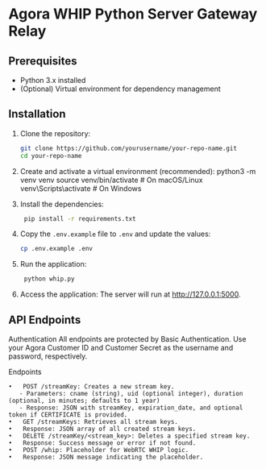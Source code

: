 # Agora WHIP Python Server Gateway Relay

## Prerequisites

- Python 3.x installed
- (Optional) Virtual environment for dependency management

## Installation

1. Clone the repository:
   ```bash
   git clone https://github.com/yourusername/your-repo-name.git
   cd your-repo-name
   ```
2. Create and activate a virtual environment (recommended):
   python3 -m venv venv
   source venv/bin/activate # On macOS/Linux
   venv\Scripts\activate # On Windows

3. Install the dependencies:
   ```bash
    pip install -r requirements.txt
   ```
4. Copy the `.env.example` file to `.env` and update the values:
   ```bash
   cp .env.example .env
   ```
5. Run the application:
   ```bash
    python whip.py
   ```
6. Access the application:
   The server will run at http://127.0.0.1:5000.

## API Endpoints

Authentication
All endpoints are protected by Basic Authentication. Use your Agora Customer ID and Customer Secret as the username and password, respectively.

Endpoints

    •	POST /streamKey: Creates a new stream key.
       - Parameters: cname (string), uid (optional integer), duration (optional, in minutes; defaults to 1 year)
       - Response: JSON with streamKey, expiration_date, and optional token if CERTIFICATE is provided.
    •	GET /streamKeys: Retrieves all stream keys.
    •	Response: JSON array of all created stream keys.
    •	DELETE /streamKey/<stream_key>: Deletes a specified stream key.
    •	Response: Success message or error if not found.
    •	POST /whip: Placeholder for WebRTC WHIP logic.
    •	Response: JSON message indicating the placeholder.
